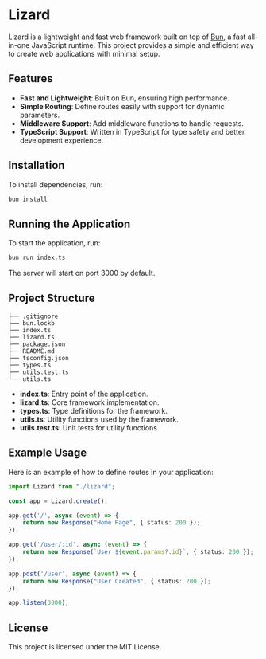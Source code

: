 # Lizard

Lizard is a lightweight and fast web framework built on top of [Bun](https://bun.sh), a fast all-in-one JavaScript runtime. This project provides a simple and efficient way to create web applications with minimal setup.

## Features

- **Fast and Lightweight**: Built on Bun, ensuring high performance.
- **Simple Routing**: Define routes easily with support for dynamic parameters.
- **Middleware Support**: Add middleware functions to handle requests.
- **TypeScript Support**: Written in TypeScript for type safety and better development experience.

## Installation

To install dependencies, run:

```bash
bun install
```

## Running the Application

To start the application, run:

```bash
bun run index.ts
```

The server will start on port 3000 by default.

## Project Structure

```plaintext
├── .gitignore
├── bun.lockb
├── index.ts
├── lizard.ts
├── package.json
├── README.md
├── tsconfig.json
├── types.ts
├── utils.test.ts
└── utils.ts
```

- **index.ts**: Entry point of the application.
- **lizard.ts**: Core framework implementation.
- **types.ts**: Type definitions for the framework.
- **utils.ts**: Utility functions used by the framework.
- **utils.test.ts**: Unit tests for utility functions.

## Example Usage

Here is an example of how to define routes in your application:

```ts
import Lizard from "./lizard";

const app = Lizard.create();

app.get('/', async (event) => {
    return new Response("Home Page", { status: 200 });
});

app.get('/user/:id', async (event) => {
    return new Response(`User ${event.params?.id}`, { status: 200 });
});

app.post('/user', async (event) => {
    return new Response("User Created", { status: 200 });
});

app.listen(3000);
```

## License

This project is licensed under the MIT License.